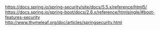 
https://docs.spring.io/spring-security/site/docs/5.5.x/reference/html5/  
https://docs.spring.io/spring-boot/docs/2.6.x/reference/htmlsingle/#boot-features-security  
http://www.thymeleaf.org/doc/articles/springsecurity.html  
